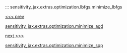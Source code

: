 
#

::: sensitivity_jax.extras.optimization.lbfgs.minimize_lbfgs

<div class='container'>
<div class='left-div'><a href='/sensitivity_jax/api/sensitivity_jax/extras/optimization/agd/minimize_agd'><<< prev<p>sensitivity_jax.extras.optimization.minimize_agd</p></a></div><div class='right-div'><a href='/sensitivity_jax/api/sensitivity_jax/extras/optimization/sqp/minimize_sqp'>next >>><p>sensitivity_jax.extras.optimization.minimize_sqp</p></a></div></div>